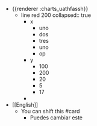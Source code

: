 - {{renderer :charts_uathfassh}}
	- line red 200
	  collapsed:: true
		- x
			- uno
			- dos
			- tres
			- uno
			- op
		- y
			- 100
			- 200
			- 20
			- 5
			- 17
		-
- [[English]]
	- You can shift this #card
		- Puedes cambiar este